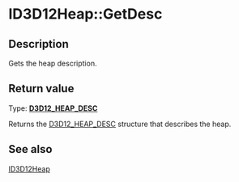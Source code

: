 # ID3D12Heap::GetDesc

## Description

Gets the heap description.

## Return value

Type: **[D3D12_HEAP_DESC](https://learn.microsoft.com/windows/desktop/api/d3d12/ns-d3d12-d3d12_heap_desc)**

Returns the [D3D12_HEAP_DESC](https://learn.microsoft.com/windows/desktop/api/d3d12/ns-d3d12-d3d12_heap_desc) structure that describes the heap.

## See also

[ID3D12Heap](https://learn.microsoft.com/windows/desktop/api/d3d12/nn-d3d12-id3d12heap)